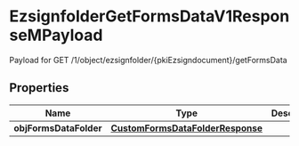 

# EzsignfolderGetFormsDataV1ResponseMPayload

Payload for GET /1/object/ezsignfolder/{pkiEzsigndocument}/getFormsData

## Properties

| Name | Type | Description | Notes |
|------------ | ------------- | ------------- | -------------|
|**objFormsDataFolder** | [**CustomFormsDataFolderResponse**](CustomFormsDataFolderResponse.md) |  |  |



